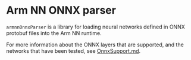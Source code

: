 # Arm NN ONNX parser

`armnnOnnxParser` is a library for loading neural networks defined in ONNX protobuf files into the Arm NN runtime.

For more information about the ONNX layers that are supported, and the networks that have been tested, see [OnnxSupport.md](./OnnxSupport.md).
